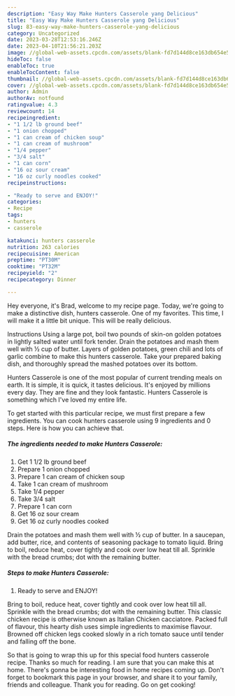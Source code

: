 ```yaml
---
description: "Easy Way Make Hunters Casserole yang Delicious"
title: "Easy Way Make Hunters Casserole yang Delicious"
slug: 83-easy-way-make-hunters-casserole-yang-delicious
category: Uncategorized
date: 2023-03-28T12:53:16.246Z
date: 2023-04-10T21:56:21.203Z
image: //global-web-assets.cpcdn.com/assets/blank-fd7d144d8ce163db654e5a02c40b08a2775adb7897d16e4062681dc7e1b2800f.png
hideToc: false
enableToc: true
enableTocContent: false
thumbnail: //global-web-assets.cpcdn.com/assets/blank-fd7d144d8ce163db654e5a02c40b08a2775adb7897d16e4062681dc7e1b2800f.png
cover: //global-web-assets.cpcdn.com/assets/blank-fd7d144d8ce163db654e5a02c40b08a2775adb7897d16e4062681dc7e1b2800f.png
author: Admin
authorAv: notfound
ratingvalue: 4.3
reviewcount: 14
recipeingredient:
- "1 1/2 lb ground beef"
- "1 onion chopped"
- "1 can cream of chicken soup"
- "1 can cream of mushroom"
- "1/4 pepper"
- "3/4 salt"
- "1 can corn"
- "16 oz sour cream"
- "16 oz curly noodles cooked"
recipeinstructions:

- "Ready to serve and ENJOY!"
categories:
- Recipe
tags:
- hunters
- casserole

katakunci: hunters casserole 
nutrition: 263 calories
recipecuisine: American
preptime: "PT30M"
cooktime: "PT32M"
recipeyield: "2"
recipecategory: Dinner

---
```



Hey everyone, it's Brad, welcome to my recipe page. Today, we're going to make a distinctive dish, hunters casserole. One of my favorites. This time, I will make it a little bit unique. This will be really delicious.

Instructions Using a large pot, boil two pounds of skin-on golden potatoes in lightly salted water until fork tender. Drain the potatoes and mash them well with ½ cup of butter. Layers of golden potatoes, green chili and lots of garlic combine to make this hunters casserole. Take your prepared baking dish, and thoroughly spread the mashed potatoes over its bottom.

Hunters Casserole is one of the most popular of current trending meals on earth. It is simple, it is quick, it tastes delicious. It's enjoyed by millions every day. They are fine and they look fantastic. Hunters Casserole is something which I've loved my entire life.


To get started with this particular recipe, we must first prepare a few ingredients. You can cook hunters casserole using 9 ingredients and 0 steps. Here is how you can achieve that.

<!--inarticleads1-->

##### The ingredients needed to make Hunters Casserole:

1. Get 1 1/2 lb ground beef
1. Prepare 1 onion chopped
1. Prepare 1 can cream of chicken soup
1. Take 1 can cream of mushroom
1. Take 1/4 pepper
1. Take 3/4 salt
1. Prepare 1 can corn
1. Get 16 oz sour cream
1. Get 16 oz curly noodles cooked


Drain the potatoes and mash them well with ½ cup of butter. In a saucepan, add butter, rice, and contents of seasoning package to tomato liquid. Bring to boil, reduce heat, cover tightly and cook over low heat till all. Sprinkle with the bread crumbs; dot with the remaining butter. 

<!--inarticleads2-->

##### Steps to make Hunters Casserole:


1. Ready to serve and ENJOY!

Bring to boil, reduce heat, cover tightly and cook over low heat till all. Sprinkle with the bread crumbs; dot with the remaining butter. This classic chicken recipe is otherwise known as Italian Chicken cacciatore. Packed full of flavour, this hearty dish uses simple ingredients to maximise flavour. Browned off chicken legs cooked slowly in a rich tomato sauce until tender and falling off the bone. 

So that is going to wrap this up for this special food hunters casserole recipe. Thanks so much for reading. I am sure that you can make this at home. There's gonna be interesting food in home recipes coming up. Don't forget to bookmark this page in your browser, and share it to your family, friends and colleague. Thank you for reading. Go on get cooking!
